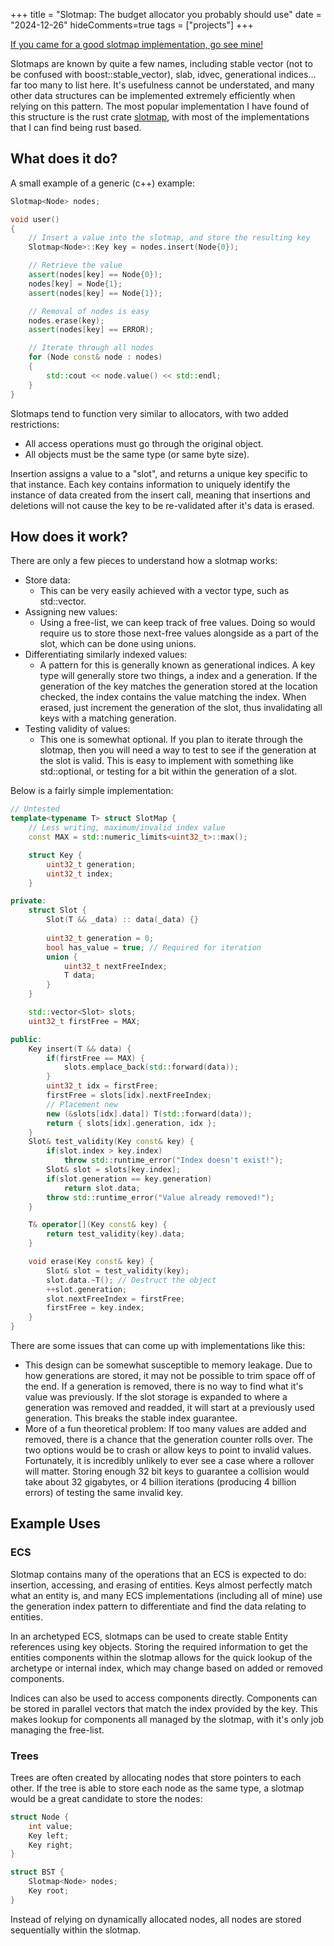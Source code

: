 +++
title = "Slotmap: The budget allocator you probably should use"
date = "2024-12-26"
hideComments=true
tags = ["projects"]
+++

[If you came for a good slotmap implementation, go see mine!](https://github.com/electrp/slotmap)

Slotmaps are known by quite a few names, including stable vector (not to be confused with boost::stable_vector), slab, idvec, generational indices... far too many to list here. It's usefulness cannot be understated, and many other data structures can be implemented extremely efficiently when relying on this pattern. The most popular implementation I have found of this structure is the rust crate [slotmap](https://docs.rs/slotmap/latest/slotmap/), with most of the implementations that I can find being rust based.

## What does it do?

A small example of a generic (c++) example:

```cpp
Slotmap<Node> nodes; 

void user()
{
	// Insert a value into the slotmap, and store the resulting key
	Slotmap<Node>::Key key = nodes.insert(Node{0});

	// Retrieve the value
	assert(nodes[key] == Node{0});
	nodes[key] = Node{1};
	assert(nodes[key] == Node{1});

	// Removal of nodes is easy
	nodes.erase(key);
	assert(nodes[key] == ERROR);

	// Iterate through all nodes
	for (Node const& node : nodes)
	{
		std::cout << node.value() << std::endl;
	}
}
```

Slotmaps tend to function very similar to allocators, with two added restrictions:
- All access operations must go through the original object. 
- All objects must be the same type (or same byte size).

Insertion assigns a value to a "slot", and returns a unique key specific to that instance. Each key contains information to uniquely identify the instance of data created from the insert call, meaning that insertions and deletions will not cause the key to be re-validated after it's data is erased. 

## How does it work?

There are only a few pieces to understand how a slotmap works:
- Store data: 
	- This can be very easily achieved with a vector type, such as std::vector. 
- Assigning new values:
	- Using a free-list, we can keep track of free values. Doing so would require us to store those next-free values alongside as a part of the slot, which can be done using unions. 
- Differentiating similarly indexed values: 
	- A pattern for this is generally known as generational indices. A key type will generally store two things, a index and a generation. If the generation of the key matches the generation stored at the location checked, the index contains the value matching the index. When erased, just increment the generation of the slot, thus invalidating all keys with a matching generation.
- Testing validity of values:
	- This one is somewhat optional. If you plan to iterate through the slotmap, then you will need a way to test to see if the generation at the slot is valid. This is easy to implement with something like std::optional, or testing for a bit within the generation of a slot.

Below is a fairly simple implementation:

```cpp
// Untested
template<typename T> struct SlotMap {
	// Less writing, maximum/invalid index value
	const MAX = std::numeric_limits<uint32_t>::max();

	struct Key {
		uint32_t generation;
		uint32_t index;
	}

private:
	struct Slot {
		Slot(T && _data) :: data(_data) {}
		
		uint32_t generation = 0; 
		bool has_value = true; // Required for iteration 
		union {
			uint32_t nextFreeIndex;
			T data;
		}
	}

	std::vector<Slot> slots;
	uint32_t firstFree = MAX;

public:
	Key insert(T && data) {
		if(firstFree == MAX) {
			slots.emplace_back(std::forward(data));
		}
		uint32_t idx = firstFree;
		firstFree = slots[idx].nextFreeIndex;
		// Placement new
		new (&slots[idx].data]) T(std::forward(data)); 
		return { slots[idx].generation, idx };
	}
	Slot& test_validity(Key const& key) {
		if(slot.index > key.index)
			throw std::runtime_error("Index doesn't exist!");
		Slot& slot = slots[key.index];
		if(slot.generation == key.generation) 
			return slot.data;
		throw std::runtime_error("Value already removed!");
	}

	T& operator[](Key const& key) {
		return test_validity(key).data;
	}

	void erase(Key const& key) {
		Slot& slot = test_validity(key);
		slot.data.~T(); // Destruct the object
		++slot.generation;
		slot.nextFreeIndex = firstFree;
		firstFree = key.index;
	}
}
```

There are some issues that can come up with implementations like this:
- This design can be somewhat susceptible to memory leakage. Due to how generations are stored, it may not be possible to trim space off of the end. If a generation is removed, there is no way to find what it's value was previously. If the slot storage is expanded to where a generation was removed and readded, it will start at a previously used generation. This breaks the stable index guarantee.
- More of a fun theoretical problem: If too many values are added and removed, there is a chance that the generation counter rolls over. The two options would be to crash or allow keys to point to invalid values. Fortunately, it is incredibly unlikely to ever see a case where a rollover will matter. Storing enough 32 bit keys to guarantee a collision would take about 32 gigabytes, or 4 billion iterations (producing 4 billion errors) of testing the same invalid key.
 
## Example Uses

### ECS

Slotmap contains many of the operations that an ECS is expected to do: insertion, accessing, and erasing of entities. Keys almost perfectly match what an entity is, and many ECS implementations (including all of mine) use the generation index pattern to differentiate and find the data relating to entities. 

In an archetyped ECS, slotmaps can be used to create stable Entity references using key objects. Storing the required information to get the entities components within the slotmap allows for the quick lookup of the archetype or internal index, which may change based on added or removed components.

Indices can also be used to access components directly. Components can be stored in parallel vectors that match the index provided by the key. This makes lookup for components all managed by the slotmap, with it's only job managing the free-list.

### Trees

Trees are often created by allocating nodes that store pointers to each other. If the tree is able to store each node as the same type, a slotmap would be a great candidate to store the nodes:

```cpp
struct Node {
	int value;
	Key left;
	Key right;
}

struct BST {
	Slotmap<Node> nodes;
	Key root;
}
```

Instead of relying on dynamically allocated nodes, all nodes are stored sequentially within the slotmap. 